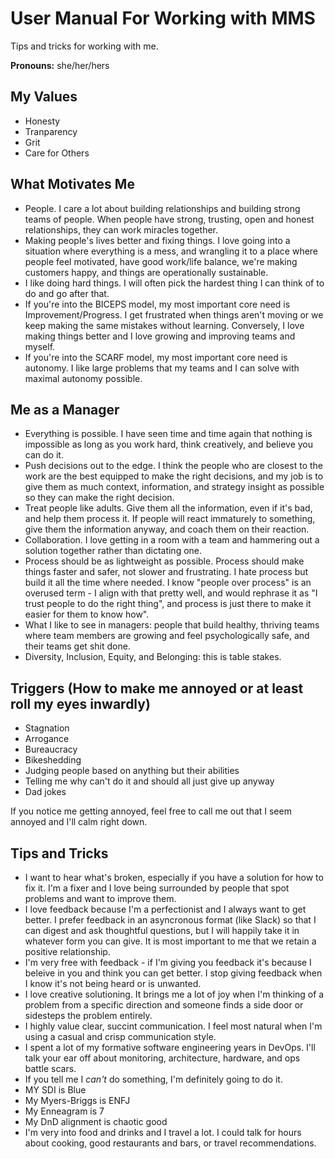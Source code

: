 # User Manual For Working with MMS

Tips and tricks for working with me.

**Pronouns:** she/her/hers

## My Values

- Honesty
- Tranparency
- Grit
- Care for Others

## What Motivates Me

- People. I care a lot about building relationships and building strong teams of people. When people have strong, trusting, open and honest relationships, they can work miracles together.
- Making people's lives better and fixing things. I love going into a situation where everything is a mess, and wrangling it to a place where people feel motivated, have good work/life balance, we're making customers happy, and things are operationally sustainable.
- I like doing hard things. I will often pick the hardest thing I can think of to do and go after that.
- If you're into the BICEPS model, my most important core need is Improvement/Progress. I get frustrated when things aren't moving or we keep making the same mistakes without learning. Conversely, I love making things better and I love growing and improving teams and myself.
- If you're into the SCARF model, my most important core need is autonomy. I like large problems that my teams and I can solve with maximal autonomy possible.

## Me as a Manager

- Everything is possible. I have seen time and time again that nothing is impossible as long as you work hard, think creatively, and believe you can do it.
- Push decisions out to the edge. I think the people who are closest to the work are the best equipped to make the right decisions, and my job is to give them as much context, information, and strategy insight as possible so they can make the right decision.
- Treat people like adults. Give them all the information, even if it's bad, and help them process it. If people will react immaturely to something, give them the information anyway, and coach them on their reaction.
- Collaboration. I love getting in a room with a team and hammering out a solution together rather than dictating one.
- Process should be as lightweight as possible. Process should make things faster and safer, not slower and frustrating. I hate process but build it all the time where needed. I know "people over process" is an overused term - I align with that pretty well, and would rephrase it as "I trust people to do the right thing", and process is just there to make it easier for them to know how".
- What I like to see in managers: people that build healthy, thriving teams where team members are growing and feel psychologically safe, and their teams get shit done.
- Diversity, Inclusion, Equity, and Belonging: this is table stakes.

## Triggers (How to make me annoyed or at least roll my eyes inwardly)
- Stagnation
- Arrogance
- Bureaucracy
- Bikeshedding
- Judging people based on anything but their abilities
- Telling me why can't do it and should all just give up anyway
- Dad jokes

If you notice me getting annoyed, feel free to call me out that I seem annoyed and I'll calm right down.

## Tips and Tricks

- I want to hear what's broken, especially if you have a solution for how to fix it. I'm a fixer and I love being surrounded by people that spot problems and want to improve them.
- I love feedback because I'm a perfectionist and I always want to get better. I prefer feedback in an asyncronous format (like Slack) so that I can digest and ask thoughtful questions, but I will happily take it in whatever form you can give. It is most important to me that we retain a positive relationship.
- I'm very free with feedback - if I'm giving you feedback it's because I beleive in you and think you can get better. I stop giving feedback when I know it's not being heard or is unwanted.
- I love creative solutioning. It brings me a lot of joy when I'm thinking of a problem from a specific direction and someone finds a side door or sidesteps the problem entirely.
- I highly value clear, succint communication. I feel most natural when I'm using a casual and crisp communication style.
- I spent a lot of my formative software engineering years in DevOps. I'll talk your ear off about monitoring, architecture, hardware, and ops battle scars.
- If you tell me I *can't* do something, I'm definitely going to do it.
- MY SDI is Blue
- My Myers-Briggs is ENFJ
- My Enneagram is 7
- My DnD alignment is chaotic good
- I'm very into food and drinks and I travel a lot. I could talk for hours about cooking, good restaurants and bars, or travel recommendations.
